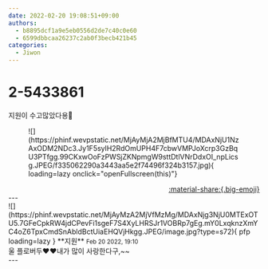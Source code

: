 ```yaml
---
date: 2022-02-20 19:08:51+09:00
authors:
  - b8895dcf1a9e5eb0556d2de7c40c0e60
  - 6599dbbcaa26237c2ab0f3becb421b45
categories:
  - Jiwon
---
```


# 2-5433861

<div class="post-container" markdown="1">
<div class="content-container md-sidebar__scrollwrap" markdown="1">

지원이 수고많았다용🙌
<figure markdown="1">
![](https://phinf.wevpstatic.net/MjAyMjA2MjBfMTU4/MDAxNjU1NzAxODM2NDc3.Jy1F5sylH2RdOmUPH4F7cbwVMPJoXcrp3GzBqU3PTfgg.99CKxwOoFzPWSjZKNpmgW9sttDtlVNrDdxOI_npLicsg.JPEG/f335062290a3443aa5e2f74496f324b3157.jpg){ loading=lazy onclick="openFullscreen(this)"}
</figure>


</div>
</div>

<div style="text-align: right;" markdown="1">
<a href="https://weverse.io/fromis9/fanpost/2-5433861" style="text-align: right;">:material-share:{.big-emoji}</a>
</div>
---

<div class="comments-container md-sidebar__scrollwrap" markdown="1">
<div class="comment" markdown="1">
<div class='id-container' markdown="1">
![](https://phinf.wevpstatic.net/MjAyMzA2MjVfMzMg/MDAxNjg3NjU0MTExOTU5.7GFeCpkRW4jdCPevFi1sgeF7S4XyLHRSJr1VOBRp7gEg.mY0LxqknzXmYC4oZ6TpxCmdSnAbldBctUiaEHQVjHkgg.JPEG/image.jpg?type=s72){ pfp loading=lazy }
**<span class="artist">지원</span>** <small>Feb 20 2022, 19:10</small><br>
</div>
<div class='comment-body' markdown="1">
울 플로버두❤️❤내가 많이 사랑한다구,~~
</div>
</div>
</div>
---
